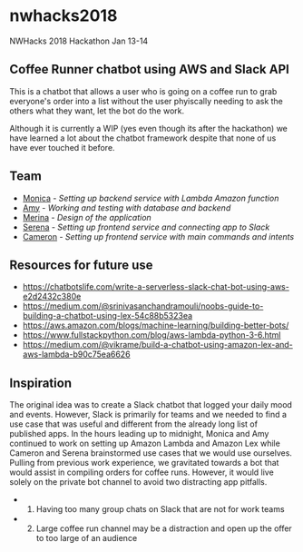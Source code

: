 # nwhacks2018
NWHacks 2018 Hackathon Jan 13-14

## Coffee Runner chatbot using AWS and Slack API

This is a chatbot that allows a user who is going on a coffee run to grab everyone's order into a list without the user phyiscally needing to ask the others what they want, let the bot do the work.

Although it is currently a WIP (yes even though its after the hackathon) we have learned a lot about the chatbot framework despite that none of us have ever touched it before.


## Team

* [Monica](https://github.com/bui1) - *Setting up backend service with Lambda Amazon function*
* [Amy](https://github.com/AmyHong0502) - *Working and testing with database and backend*
* [Merina](https://github.com/merinaleong) - *Design of the application*
* [Serena](https://github.com/coriils) - *Setting up frontend service and connecting app to Slack*
* [Cameron](https://github.com/aitherio) - *Setting up frontend service with main commands and intents*


## Resources for future use
* https://chatbotslife.com/write-a-serverless-slack-chat-bot-using-aws-e2d2432c380e
* https://medium.com/@srinivasanchandramouli/noobs-guide-to-building-a-chatbot-using-lex-54c88b5323ea
* https://aws.amazon.com/blogs/machine-learning/building-better-bots/
* https://www.fullstackpython.com/blog/aws-lambda-python-3-6.html
* https://medium.com/@vikrame/build-a-chatbot-using-amazon-lex-and-aws-lambda-b90c75ea6626


## Inspiration
The original idea was to create a Slack chatbot that logged your daily mood and events. However, Slack is primarily for teams and we needed to find a use case that was useful and different from the already long list of published apps. In the hours leading up to midnight, Monica and Amy continued to work on setting up Amazon Lambda and Amazon Lex while Cameron and Serena brainstormed use cases that we would use ourselves. Pulling from previous work experience, we gravitated towards a bot that would assist in compiling orders for coffee runs. However, it would live solely on the private bot channel to avoid two distracting app pitfalls.
* 1. Having too many group chats on Slack that are not for work teams
* 2. Large coffee run channel may be a distraction and open up the offer to too large of an audience
